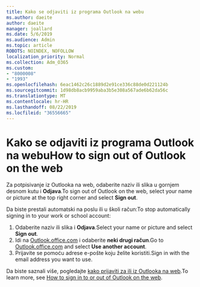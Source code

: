 ```yaml
---
title: Kako se odjaviti iz programa Outlook na webu
ms.author: daeite
author: daeite
manager: joallard
ms.date: 5/6/2019
ms.audience: Admin
ms.topic: article
ROBOTS: NOINDEX, NOFOLLOW
localization_priority: Normal
ms.collection: Adm_O365
ms.custom:
- "8000008"
- "1993"
ms.openlocfilehash: 6eac1462c26c1889d2e91ce336c88de0d221124b
ms.sourcegitcommit: 1d98db8acb9959aba3b5e308a567ade6b62da56c
ms.translationtype: MT
ms.contentlocale: hr-HR
ms.lasthandoff: 08/22/2019
ms.locfileid: "36556665"
---
```

# <a name="how-to-sign-out-of-outlook-on-the-web"></a><span data-ttu-id="f2866-102">Kako se odjaviti iz programa Outlook na webu</span><span class="sxs-lookup"><span data-stu-id="f2866-102">How to sign out of Outlook on the web</span></span>

<span data-ttu-id="f2866-103">Za potpisivanje iz Outlooka na web, odaberite naziv ili slika u gornjem desnom kutu i **Odjava**.</span><span class="sxs-lookup"><span data-stu-id="f2866-103">To sign out of Outlook on the web, select your name or picture at the top right corner and select **Sign out**.</span></span>

<span data-ttu-id="f2866-104">Da biste prestali automatski na poslu ili u školi račun:</span><span class="sxs-lookup"><span data-stu-id="f2866-104">To stop automatically signing in to your work or school account:</span></span>

1. <span data-ttu-id="f2866-105">Odaberite naziv ili slika i **Odjava**.</span><span class="sxs-lookup"><span data-stu-id="f2866-105">Select your name or picture and select **Sign out**.</span></span>
1. <span data-ttu-id="f2866-106">Idi na [Outlook.office.com](https://outlook.office.com/) i odaberite **neki drugi račun**.</span><span class="sxs-lookup"><span data-stu-id="f2866-106">Go to [Outlook.office.com](https://outlook.office.com/) and select **Use another account**.</span></span>
1. <span data-ttu-id="f2866-107">Prijavite se pomoću adrese e-pošte koju želite koristiti.</span><span class="sxs-lookup"><span data-stu-id="f2866-107">Sign in with the email address you want to use.</span></span>

<span data-ttu-id="f2866-108">Da biste saznali više, pogledajte [kako prijaviti za ili iz Outlooka na web](https://support.office.com/article/763fab4d-0138-4814-b450-37fc286bcb79).</span><span class="sxs-lookup"><span data-stu-id="f2866-108">To learn more, see [How to sign in to or out of Outlook on the web](https://support.office.com/article/763fab4d-0138-4814-b450-37fc286bcb79).</span></span>